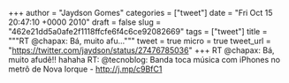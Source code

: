 
+++
author = "Jaydson Gomes"
categories = ["tweet"]
date = "Fri Oct 15 20:47:10 +0000 2010"
draft = false
slug = "462e21dd5a0afe2f1118ffcfe6f4c6ce92082669"
tags = ["tweet"]
title = """RT @chapax: Bá, muito afu..."""
tweet = true
micro = true
tweet_url = "https://twitter.com/jaydson/status/27476785036"
+++
RT @chapax: Bá, muito afudê!! hahaha RT: @tecnoblog: Banda toca música com iPhones no metrô de Nova Iorque - http://j.mp/c9BfC1
